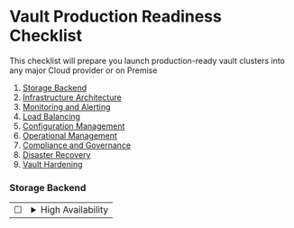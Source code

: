 # Vault Production Readiness Checklist
This checklist will prepare you launch production-ready vault clusters into any major Cloud provider or on Premise

1. [Storage Backend](#Storage-Backend)
1. [Infrastructure Architecture](#Infrastructure-Architecture])
1. [Monitoring and Alerting](#Monitoring-and-Alerting)
1. [Load Balancing](#Load-Balancing)
1. [Configuration Management](#Configuration-Management)
1. [Operational Management](#Operational-Management)
1. [Compliance and Governance](#Compliance-and-Governance)
1. [Disaster Recovery](#Disaster-Recovery)
1. [Vault Hardening](#Vault-Hardening)

### **Storage Backend**

|  |  |
| --------- | ------- |
| &#9744;   | <details><summary>High Availability</summary> <p> For production Vault clusters, in most cases, businesses will require High Availability for optimum uptime.  If this is the case for your deployment, choose a storage backend that enables High Availability. for more information about each storage Backend option [here.](https://www.vaultproject.io/docs/configuration/storage/index.html) It is a recommended pattern to use HashiCorp Consul's Key/Value store as the storage backend. </p> </details> |